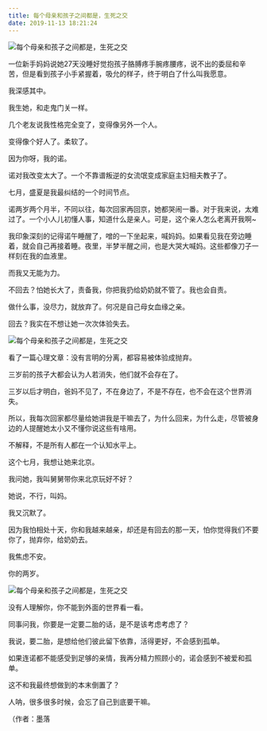 ```yaml
---
title: 每个母亲和孩子之间都是，生死之交
date: 2019-11-13 18:21:24
---
```

![每个母亲和孩子之间都是，生死之交](http://p1.pstatp.com/large/pgc-image/153171130713895d90a4a8d)
 


 一位新手妈妈说她27天没睡好觉抱孩子胳膊疼手腕疼腰疼，说不出的委屈和辛苦，但是看到孩子小手紧握着，吸允的样子，终于明白了什么叫我愿意。

 我深感其中。

 我生她，和走鬼门关一样。

 几个老友说我性格完全变了，变得像另外一个人。

 变得像个好人了。柔软了。

 因为你呀，我的诺。

 诺对我改变太大了。一个不靠谱叛逆的女流氓变成家庭主妇相夫教子了。

 七月，盛夏是我最纠结的一个时间节点。

 诺两岁两个月半，不同以往，每次回家再回京，她都哭闹一番。对于我来说，太难过了。一个小人儿初懂人事，知道什么是亲人。可是，这个亲人怎么老离开我啊~

 我印象深刻的记得诺午睡醒了，噌的一下坐起来，喊妈妈。如果看见我在旁边睡着，就会自己再接着睡。夜里，半梦半醒之间，也是大哭大喊妈。这些都像刀子一样刻在我的血液里。

 而我又无能为力。

 不回去？怕她长大了，责备我，你把我扔给奶奶就不管了。我也会自责。

 做什么事，没尽力，就放弃了。何况是自己母女血缘之亲。

 回去？我实在不想让她一次次体验失去。

![每个母亲和孩子之间都是，生死之交](http://p3.pstatp.com/large/pgc-image/1531711307254cc7ab87593)
 


 看了一篇心理文章：没有言明的分离，都容易被体验成抛弃。

 三岁前的孩子大都会认为人若消失，他们就不会存在了。

 三岁以后才明白，爸妈不见了，不在身边了，不是不存在，也不会在这个世界消失。

 所以，我每次回家都尽量给她讲我是干嘛去了，为什么回来，为什么走，尽管被身边的人提醒她太小又不懂你说这些有啥用。

 不解释，不是所有人都在一个认知水平上。

 这个七月，我想让她来北京。

 我问她，我叫舅舅带你来北京玩好不好？

 她说，不行，叫妈。

 我又沉默了。

 因为我怕相处十天，你和我越来越亲，却还是有回去的那一天，怕你觉得我们不要你了，抛弃你，给奶奶去。

 我焦虑不安。

 你的两岁。

![每个母亲和孩子之间都是，生死之交](http://p9.pstatp.com/large/pgc-image/1531711307110aafd0d2344)
 


 没有人理解你，你不能到外面的世界看一看。

 同事问我，你要是一定要二胎的话，是不是该考虑考虑了？

 我说，要二胎，是想给他们彼此留下依靠，活得更好，不会感到孤单。

 如果连诺都不能感受到足够的亲情，我再分精力照顾小的，诺会感到不被爱和孤单。

 这不和我最终想做到的本末倒置了？

 人呐，很多很多时候，会忘了自己到底要干嘛。

 （作者：墨落
